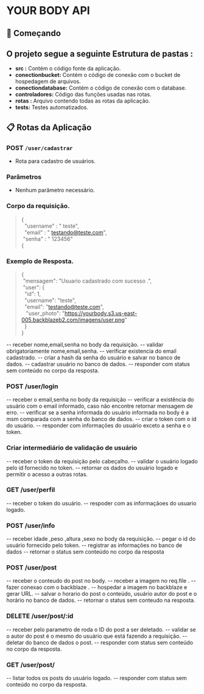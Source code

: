 # YOUR BODY API

## 🚀 Começando


## O projeto segue a seguinte Estrutura de pastas :

* **src :**  Contém o código fonte da aplicação.
* **conectionbucket:**  Contém o código de conexão com o bucket de hospedagem de arquivos.
* **conectiondatabase:**  Contém o código de conexão com o database.
* **controladores:** Código das funções usadas nas rotas.
* **rotas :** Arquivo contendo todas as rotas da aplicação.
* **tests:** Testes automatizados.

## 📋 Rotas da Aplicação 

### POST  `/user/cadastrar`
* Rota para cadastro de usuários.

### Parâmetros
* Nenhum parâmetro necessário.

### Corpo da requisição.
> {
> <br>
>	&nbsp; "username" : " teste",
> <br>
> &nbsp; "email" : <span>" testando@teste.com"</span>,
> <br>
>	 &nbsp;"senha" : " 123456"
> <br>
{

### Exemplo de Resposta.
>{
> <br>
>&nbsp;"mensagem": "Usuario cadastrado com sucesso .",
> <br>
>&nbsp;"user": {
> <br>
>&nbsp;&nbsp;"id": 1,
> <br>
>&nbsp;&nbsp;"username": "teste",
> <br>
>&nbsp;&nbsp;"email": "testando@teste.com",
> <br>
>&nbsp;&nbsp;	"user_photo": "https://yourbody.s3.us-east-005.backblazeb2.com/imagens/user.png"
><br>
>&nbsp;&nbsp;}
><br>
}

-- receber nome,email,senha no body da requisição.
-- validar obrigatoriamente nome,email,senha.
-- verificar existencia do email cadastrado.
-- criar a hash da senha do usuário e salvar no banco de dados.
-- cadastrar usuário no banco de dados.
-- responder com status sem conteúdo no corpo da resposta.

### POST /user/login

-- receber o email,senha no body da requisição
-- verificar a existência do usuário com o email informado, caso não encontre retornar mensagem de erro.
-- verificar se a senha informada do usuário informada no body é a msm comparada com a senha do banco de dados.
-- criar o token com o id do usuário.
-- responder com informações do usuário exceto a senha e o token.

### Criar intermediário de validação de usuário

-- receber o token da requisição pelo cabeçalho.
-- validar o usuário logado pelo id fornecido no token.
-- retornar os dados do usuário logado e permitir o acesso a outras rotas.

### GET /user/perfil

-- receber o token do usuário.
-- respoder com as informaçãoes do usuario logado.

### POST /user/info

-- receber idade ,peso ,altura ,sexo no body da requisição.
-- pegar o id do usuário fornecido pelo token.
-- registrar as informações no banco de dados
-- retornar o status sem conteúdo no corpo da resposta

### POST /user/post

-- receber o conteudo do post no body.
-- receber a imagem no req.file .
-- fazer conexao com o backblaze .
-- hospedar a imagem no backblaze e gerar URL.
-- salvar o horario do post o conteúdo, usuário autor do post e o horário no banco de dados.
-- retornar o status sem conteudo na resposta.

### DELETE /user/post/:id

-- receber pelo parametro de roda o ID do post a ser deletado.
-- validar se o autor do post é o mesmo do usuário que está fazendo a requisição.
-- deletar do banco de dados o post.
-- responder com status sem conteúdo no corpo da resposta.

### GET /user/post/

-- listar todos os posts do usuário logado.
-- responder com status sem conteúdo no corpo da resposta.
